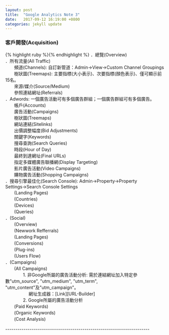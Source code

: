 ```yaml
---
layout: post
title:  "Google Analytics Note 3"
date:   2017-09-12 16:19:00 +0800
categories: jekyll update
---
```

<h3>客戶開發(Acquisition)</h3>
{% highlight ruby %}{% endhighlight %}
．總覽(Overview)<br>
．所有流量(All Traffic)<br>
　　頻道(Channels): 自訂新管道：Admin→View→Custom Channel Groupings<br>
　　樹狀圖(Treemaps): 主要指標(大小表示)、次要指標(顏色表示)、僅可顯示前15名。<br>
　　來源/媒介(Source/Medium)<br>
　　參照連結網址(Referrals)<br>
．Adwords: 一個廣告活動可有多個廣告群組；一個廣告群組可有多個廣告。<br>
　　帳戶(Accounts)<br>
　　廣告活動(Campaigns)<br>
　　樹狀圖(Treemaps)<br>
　　網站連結(Sitelinks)<br>
　　出價調整幅度(Bid Adjustments)<br>
　　關鍵字(Keywords)<br>
　　搜尋查詢(Search Queries)<br>
　　時段(Hour of Day)<br>
　　最終到達網址(Final URLs)<br>
　　指定多媒體廣告聯播網(Display Targeting)<br>
　　影片廣告活動(Video Campaigns)<br>
　　購物廣告活動(Shopping Campaigns)<br>
．搜尋引擎最佳化(Search Console): Admin→Property→Property Settings→Search Console Settings<br>
　　(Landing Pages)<br>
　　(Countries)<br>
　　(Devices)<br>
　　(Queries)<br>
．(Social)<br>
　　(Overview)<br>
　　(Newwork Refferrals)<br>
　　(Landing Pages)<br>
　　(Conversions)<br>
　　(Plug-ins)<br>
　　(Users Flow)<br>
．(Campaigns)<br>
　　(All Campaigns)<br>
　　　　1. 非Google所屬的廣告活動分析: 需於連結網址加入特定參數"utm_source", "utm_medium", "utm_term", "utm_content"及"utm_campaign"。<br>
　　　　　 網址生成器：[Link][URL-Builder]<br>
　　　　2. Google所屬的廣告活動分析<br>
　　(Paid Keywords)<br>
　　(Organic Keywords)<br>
　　(Cost Analysis)<br>

-----------------------------------------------------------------------<br>


[URL-Builder]:https://ga-dev-tools.appspot.com/campaign-url-builder